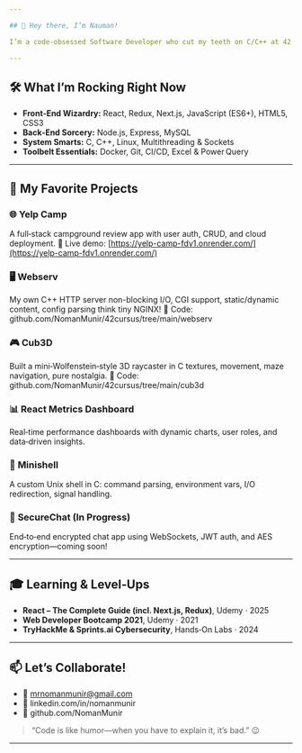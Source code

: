 ```yaml
---

## 👋 Hey there, I’m Nauman!

I’m a code‑obsessed Software Developer who cut my teeth on C/C++ at 42 Abu Dhabi and now lives in the React/Redux world by day—and dreams in Docker and Node.js by night. I build slick, responsive UIs, wrangle backend services, and sprinkle in secure‑by‑design magic so your apps stay fast—and safe!

---
```


## 🛠️ What I’m Rocking Right Now

* **Front‑End Wizardry:** React, Redux, Next.js, JavaScript (ES6+), HTML5, CSS3
* **Back‑End Sorcery:** Node.js, Express, MySQL
* **System Smarts:** C, C++, Linux, Multithreading & Sockets
* **Toolbelt Essentials:** Docker, Git, CI/CD, Excel & Power Query

---

## 🚀 My Favorite Projects

### 🌐 **Yelp Camp**

A full‑stack campground review app with user auth, CRUD, and cloud deployment.
🔗 Live demo: [https://yelp-camp-fdv1.onrender.com/](https://yelp-camp-fdv1.onrender.com/)

### 🖥️ **Webserv**

My own C++ HTTP server non-blocking I/O, CGI support, static/dynamic content, config parsing think tiny NGINX!
🔗 Code: github.com/NomanMunir/42cursus/tree/main/webserv

### 🎮 **Cub3D**

Built a mini‑Wolfenstein‑style 3D raycaster in C textures, movement, maze navigation, pure nostalgia.
🔗 Code: github.com/NomanMunir/42cursus/tree/main/cub3d

### 📊 **React Metrics Dashboard**

Real‑time performance dashboards with dynamic charts, user roles, and data‑driven insights.

### 🐚 **Minishell**

A custom Unix shell in C: command parsing, environment vars, I/O redirection, signal handling.

### 🔐 **SecureChat (In Progress)**

End‑to‑end encrypted chat app using WebSockets, JWT auth, and AES encryption—coming soon!

---

## 🎓 Learning & Level‑Ups

* **React – The Complete Guide (incl. Next.js, Redux)**, Udemy · 2025
* **Web Developer Bootcamp 2021**, Udemy · 2021
* **TryHackMe & Sprints.ai Cybersecurity**, Hands‑On Labs · 2024

---

## 📫 Let’s Collaborate!

* 📧 [mrnomanmunir@gmail.com](mailto:mrnomanmunir@gmail.com)
* 🔗 linkedin.com/in/nomanmunir
* 🐙 github.com/NomanMunir

> “Code is like humor—when you have to explain it, it’s bad.” 😉

---

<!---
NomanMunir/NomanMunir is a ✨ special ✨ repository because its `README.md` (this file) appears on your GitHub profile.
You can click the Preview link to take a look at your changes.
--->
